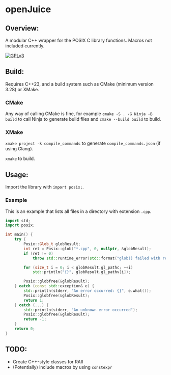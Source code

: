 # openJuice

## Overview:
A modular C++ wrapper for the POSIX C library functions. Macros not included currently.

[![GPLv3](https://img.shields.io/badge/license-GPLv3-green)](#)

## Build:
Requires C++23, and a build system such as CMake (minimum version 3.28) or XMake. 

### CMake
Any way of calling CMake is fine, for example `cmake -S . -G Ninja -B build` to call Ninja to generate build files and `cmake --build build` to build.

### XMake
`xmake project -k compile_commands` to generate `compile_commands.json` (if using Clang).

`xmake` to build.

## Usage:
Import the library with `import posix;`.

### Example
This is an example that lists all files in a directory with extension `.cpp`.
```cpp
import std;
import posix;

int main() {
    try {
        Posix::Glob_t globResult;
        int ret = Posix::glob("*.cpp", 0, nullptr, &globResult);
        if (ret != 0)
            throw std::runtime_error(std::format("glob() failed with return value {}", ret));

        for (size_t i = 0; i < globResult.gl_pathc; ++i)
            std::println("{}", globResult.gl_pathv[i]);

        Posix::globfree(&globResult);
    } catch (const std::exception& e) {
        std::println(stderr, "An error occurred: {}", e.what());
        Posix::globfree(&globResult);
        return 1;
    } catch (...) {
        std::println(stderr, "An unknown error occurred");
        Posix::globfree(&globResult);
        return -1;
    }
    return 0;
}
```

## TODO:
* Create C++-style classes for RAII
* (Potentially) include macros by using `constexpr`

